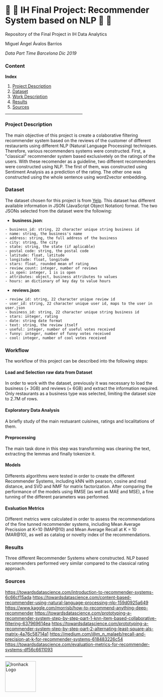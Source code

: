# :sushi: :taco:  IH Final Project: Recommender System based on NLP :hamburger: :pizza:
Repository of the Final Project in IH Data Analytics

Miguel Ángel Ávalos Barrios

*Data Part Time Barcelona Dic 2019*

### Content

**Index**   
1. [Project Description](#id1)
2. [Dataset](#id2)
3. [Work Description](#id3)
4. [Results](#id4)
5. [Sources](#id5)

<hr style="color: #7acaff;" width="50%" />

<a name="project"></a>

### Project Description<a name="id1"></a>

The main objective of this project is create a colaborative filtering recommender system based on the reviews of the customer of different restaurants using different NLP (Natural Language Processing) techniques. Therefore, various recommenders systems were constructed. First, a "classical" recommender system based exclusivetely on the ratings of the users. With these recomender as a guideline, two different recommenders were constructed using NLP. The first of them, was constructed using Sentiment Analysis as a prediction of the rating. The other one was constructed using the whole sentence using word2vector embedding.


### Dataset<a name="id2"></a>

The dataset chosen for this project is from <a href="https://www.yelp.com/dataset/">Yelp</a>. This dataset has different available information in JSON (JavaScript Object Notation) format. The two JSONs selected from the dataset were the following:

* **business.json**:

```
- business_id: string, 22 character unique string business id
- name: string, the business's name
- address: string, the full address of the business
- city: string, the city
- state: string, the state (if aplicable)
- postal code: string, the postal code
- latitude: float, latitude
- longitude: float, longitude
- stars: float, rounded mean of rating
- review_count: integer, number of reviews
- is_open: integer, 1 is is open
- attributes: object, business attributes to values
- hours: an dictionary of key day to value hours
``` 

* **reviews.json**:

```
- review_id: string, 22 character unique review id
- user_id: string, 22 character unique user id, maps to the user in user.json
- business_id: string, 22 character unique string business id
- stars: integer, rating 
- date: string date format
- text: string, the review itself
- useful: integer, number of useful votes received
- funny: integer, number of funny votes received
- cool: integer, number of cool votes received
``` 


### Workflow<a name="id3"></a>

The workflow of this project can be described into the following steps:

#### Load and Selection raw data from Dataset

In order to work with the dataset, previously it was necessary to load the business (+ 3GB) and reviews (+ 6GB) and extract the information required. Only restaurants as a business type was selected, limiting the dataset size to 2.7M of rows.

#### Exploratory Data Analysis
A briefly study of the main restuarant cuisines, ratings and localitations of them. 

#### Preprocessing
The main task done in this step was transforming was cleaning the text, extracting the lemmas and finally tokenize it.

#### Models
Differents algorithms were tested in order to create the different Recommender Systems, including kNN with pearson, cosine and msd distance, and SVD and NMF for matrix factorization. After comparing the performance of the models using RMSE (as well as MAE and MSE), a fine tunning of the different parameters was performed.

#### Evaluation Metrics

Different metrics were calculated in order to assess the recommendations of the fine tunned recommender systems, including Mean Average Precission at K=10 (MAP@10) and Mean Average Recall at K = 10 (MAR@10), as well as catalog or novelty index of the recommendations.


### Results<a name="id4"></a>
Three different Recommender Systems where constructed. NLP based recommenders performed very similar compared to the classical rating approach.

### Sources <a name="id5"></a>

https://towardsdatascience.com/introduction-to-recommender-systems-6c66cf15ada
https://towardsdatascience.com/content-based-recommender-using-natural-language-processing-nlp-159d0925a649
https://www.kaggle.com/morrisb/how-to-recommend-anything-deep-recommender
https://towardsdatascience.com/prototyping-a-recommender-system-step-by-step-part-1-knn-item-based-collaborative-filtering-637969614ea
https://towardsdatascience.com/prototyping-a-recommender-system-step-by-step-part-2-alternating-least-square-als-matrix-4a76c58714a1
https://medium.com/@m_n_malaeb/recall-and-precision-at-k-for-recommender-systems-618483226c54
https://towardsdatascience.com/evaluation-metrics-for-recommender-systems-df56c6611093

<hr style="color: #7acaff;" width="50%" />

<img src="https://bit.ly/2VnXWr2" alt="Ironhack Logo" width="100" align="center"/>
